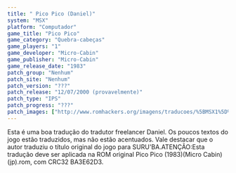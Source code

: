 ```yaml
---
title: " Pico Pico (Daniel)"
system: "MSX"
platform: "Computador"
game_title: "Pico Pico"
game_category: "Quebra-cabeças"
game_players: "1"
game_developer: "Micro-Cabin"
game_publisher: "Micro-Cabin"
game_release_date: "1983"
patch_group: "Nenhum"
patch_site: "Nenhum"
patch_version: "???"
patch_release: "12/07/2000 (provavelmente)"
patch_type: "IPS"
patch_progress: "???"
patch_images: ["http://www.romhackers.org/imagens/traducoes/%5BMSX1%5D%20Pico%20Pico%20-%20Daniel%20-%201.png","http://www.romhackers.org/imagens/traducoes/%5BMSX1%5D%20Pico%20Pico%20-%20Daniel%20-%202.png","http://www.romhackers.org/imagens/traducoes/%5BMSX1%5D%20Pico%20Pico%20-%20Daniel%20-%203.png"]
---
```

Esta é uma boa tradução do tradutor freelancer Daniel. Os poucos textos do jogo estão traduzidos, mas não estão acentuados. Vale destacar que o autor traduziu o título original do jogo para SURU'BA.ATENÇÃO:Esta tradução deve ser aplicada na ROM original Pico Pico (1983)(Micro Cabin)(jp).rom, com CRC32 BA3E62D3.
